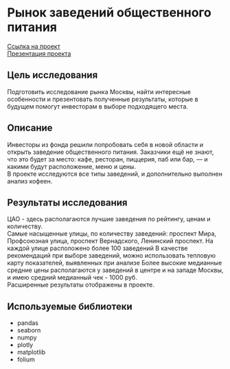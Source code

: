 # Рынок заведений общественного питания
[Ссылка на проект](https://github.com/V-Volkow/portfolio_data_analyst/blob/main/%D0%A0%D1%8B%D0%BD%D0%BE%D0%BA%20%D0%B7%D0%B0%D0%B2%D0%B5%D0%B4%D0%B5%D0%BD%D0%B8%D0%B9%20%D0%BE%D0%B1%D1%89%D0%B5%D1%81%D1%82%D0%B2%D0%B5%D0%BD%D0%BD%D0%BE%D0%B3%D0%BE%20%D0%BF%D0%B8%D1%82%D0%B0%D0%BD%D0%B8%D1%8F/%D0%A0%D1%8B%D0%BD%D0%BE%D0%BA%20%D0%B7%D0%B0%D0%B2%D0%B5%D0%B4%D0%B5%D0%BD%D0%B8%D0%B9%20%D0%BE%D0%B1%D1%89%D0%B5%D1%81%D1%82%D0%B2%D0%B5%D0%BD%D0%BD%D0%BE%D0%B3%D0%BE%20%D0%BF%D0%B8%D1%82%D0%B0%D0%BD%D0%B8%D1%8F.ipynb)<br>
[Презентация проекта](https://disk.yandex.ru/i/jfyxYKQ0yPd8Qg)
## Цель исследования
Подготовить исследование рынка Москвы, найти интересные особенности и презентовать полученные результаты, которые в будущем помогут инвесторам в выборе подходящего места.
## Описание
Инвесторы из фонда решили попробовать себя в новой области и открыть заведение общественного питания. Заказчики ещё не знают, что это будет за место: кафе, ресторан, пиццерия, паб или бар, — и какими будут расположение, меню и цены. <br>
В проекте исследуются все типы заведений, и дополнительно выполнен анализ кофеен.
## Результаты исследования
ЦАО - здесь располагаются лучшие заведения по рейтингу, ценам и количеству.<br>
Самые насыщенные улицы, по количеству заведений: проспект Мира, Профсоюзная улица, проспект Вернадского, Ленинский проспект. На каждой улице расположено более 100 заведений
В качестве рекомендаций при выборе заведений, можно использовать тепловую карту показателей, выявленных при анализе
Более высокие медианные средние цены располагаются у заведений в центре и на западе Москвы, и имею средний медианный чек - 1000 руб.<br>
Расширенные результаты отображены в проекте.
## Используемые библиотеки
- pandas
- seaborn
- numpy
- plotly
- matplotlib
- folium 
